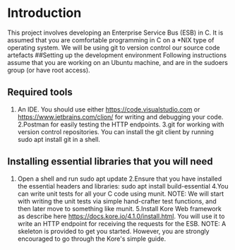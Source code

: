 # Introduction
  This project involves developing an Enterprise Service Bus (ESB) in C. It is assumed that you are comfortable programming in C on a *NIX type of operating system. We will be using git to version control our source code artefacts
 ##Setting up the development environment
   Following instructions assume that you are working on an Ubuntu machine, and are in the sudoers group (or have root access).
   ## Required tools
  1. An IDE. You should use either https://code.visualstudio.com or https://www.jetbrains.com/clion/ for writing and debugging your code.
  2.Postman for easily testing the HTTP endpoints.
  3.git for working with version control repositories. You can install the git client by running sudo apt install git in a shell.
  
  ## Installing essential libraries that you will need
 1. Open a shell and run sudo apt update
 2.Ensure that you have installed the essential headers and libraries: sudo apt install build-essential
 4.You can write unit tests for all your C code using munit. NOTE: We will start with writing the unit tests via simple hand-crafter test functions, and then later move to something like munit.
 5.Install Kore Web framework as  describe here https://docs.kore.io/4.1.0/install.html. You will use it to write an HTTP endpoint for receiving the requests for the ESB. NOTE: A skeleton is provided to get you started. However, you are strongly encouraged to go through the Kore's simple guide.

